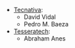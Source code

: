 - [Tecnativa](https://tecnativa.com):
  - David Vidal
  - Pedro M. Baeza
- [Tesseratech](https://www.tesseratech.es):
  - Abraham Anes
